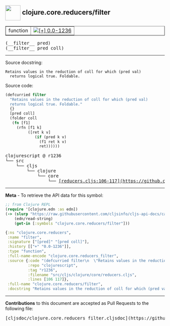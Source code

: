 ## <img width="48px" valign="middle" src="http://i.imgur.com/Hi20huC.png"> clojure.core.reducers/filter

 <table border="1">
<tr>

<td>function</td>
<td><a href="https://github.com/cljsinfo/cljs-api-docs/tree/0.0-1236"><img valign="middle" alt="[+] 0.0-1236" src="https://img.shields.io/badge/+-0.0--1236-lightgrey.svg"></a> </td>
</tr>
</table>

 <samp>
(__filter__ pred)<br>
</samp>
 <samp>
(__filter__ pred coll)<br>
</samp>

---




Source docstring:

```
Retains values in the reduction of coll for which (pred val)
  returns logical true. Foldable.
```

Source code:

```clj
(defcurried filter
  "Retains values in the reduction of coll for which (pred val)
  returns logical true. Foldable."
  {}
  [pred coll]
  (folder coll
   (fn [f1]
     (rfn [f1 k]
          ([ret k v]
             (if (pred k v)
               (f1 ret k v)
               ret))))))
```

 <pre>
clojurescript @ r1236
└── src
    └── cljs
        └── clojure
            └── core
                └── <ins>[reducers.cljs:106-117](https://github.com/clojure/clojurescript/blob/r1236/src/cljs/clojure/core/reducers.cljs#L106-L117)</ins>
</pre>


---

__Meta__ - To retrieve the API data for this symbol:

```clj
;; from Clojure REPL
(require '[clojure.edn :as edn])
(-> (slurp "https://raw.githubusercontent.com/cljsinfo/cljs-api-docs/catalog/cljs-api.edn")
    (edn/read-string)
    (get-in [:symbols "clojure.core.reducers/filter"]))
```

```clj
{:ns "clojure.core.reducers",
 :name "filter",
 :signature ["[pred]" "[pred coll]"],
 :history [["+" "0.0-1236"]],
 :type "function",
 :full-name-encode "clojure.core.reducers_filter",
 :source {:code "(defcurried filter\n  \"Retains values in the reduction of coll for which (pred val)\n  returns logical true. Foldable.\"\n  {}\n  [pred coll]\n  (folder coll\n   (fn [f1]\n     (rfn [f1 k]\n          ([ret k v]\n             (if (pred k v)\n               (f1 ret k v)\n               ret))))))",
          :repo "clojurescript",
          :tag "r1236",
          :filename "src/cljs/clojure/core/reducers.cljs",
          :lines [106 117]},
 :full-name "clojure.core.reducers/filter",
 :docstring "Retains values in the reduction of coll for which (pred val)\n  returns logical true. Foldable."}

```

---

__Contributions__ to this document are accepted as Pull Requests to the following file:

 <pre>
[cljsdoc/clojure.core.reducers_filter.cljsdoc](https://github.com/cljsinfo/cljs-api-docs/blob/master/cljsdoc/clojure.core.reducers_filter.cljsdoc)
</pre>

